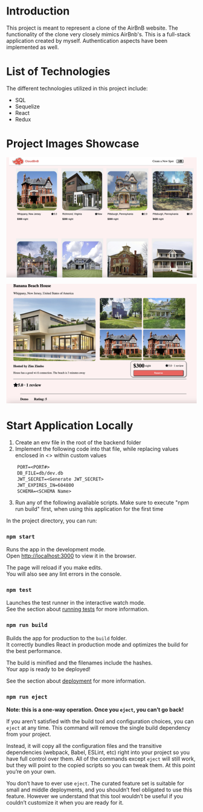 
# Introduction

This project is meant to represent a clone of the AirBnB website. The functionality of the clone very closely mimics AirBnb's. This is a full-stack application created by myself. Authentication aspects have been implemented as well.

# List of Technologies

The different technologies utilized in this project include:
- SQL
- Sequelize
- React
- Redux


# Project Images Showcase
![Alt text](./images/project-showcase-1.png)


![Alt text](./images/project-showcase-2.png)



# Start Application Locally
1. Create an env file in the root of the backend folder
2. Implement the following code into that file, while replacing values enclosed in <> within custom values

```
    PORT=<PORT#>
    DB_FILE=db/dev.db
    JWT_SECRET=<Generate JWT_SECRET>
    JWT_EXPIRES_IN=604800
    SCHEMA=<SCHEMA Name>
```
3. Run any of the following available scripts. Make sure to execute "npm run build" first, when using this application for the first time

In the project directory, you can run:

### `npm start`

Runs the app in the development mode.\
Open [http://localhost:3000](http://localhost:3000) to view it in the browser.

The page will reload if you make edits.\
You will also see any lint errors in the console.

### `npm test`

Launches the test runner in the interactive watch mode.\
See the section about [running tests](https://facebook.github.io/create-react-app/docs/running-tests) for more information.

### `npm run build`

Builds the app for production to the `build` folder.\
It correctly bundles React in production mode and optimizes the build for the best performance.

The build is minified and the filenames include the hashes.\
Your app is ready to be deployed!

See the section about [deployment](https://facebook.github.io/create-react-app/docs/deployment) for more information.

### `npm run eject`

**Note: this is a one-way operation. Once you `eject`, you can’t go back!**

If you aren’t satisfied with the build tool and configuration choices, you can `eject` at any time. This command will remove the single build dependency from your project.

Instead, it will copy all the configuration files and the transitive dependencies (webpack, Babel, ESLint, etc) right into your project so you have full control over them. All of the commands except `eject` will still work, but they will point to the copied scripts so you can tweak them. At this point you’re on your own.

You don’t have to ever use `eject`. The curated feature set is suitable for small and middle deployments, and you shouldn’t feel obligated to use this feature. However we understand that this tool wouldn’t be useful if you couldn’t customize it when you are ready for it.
